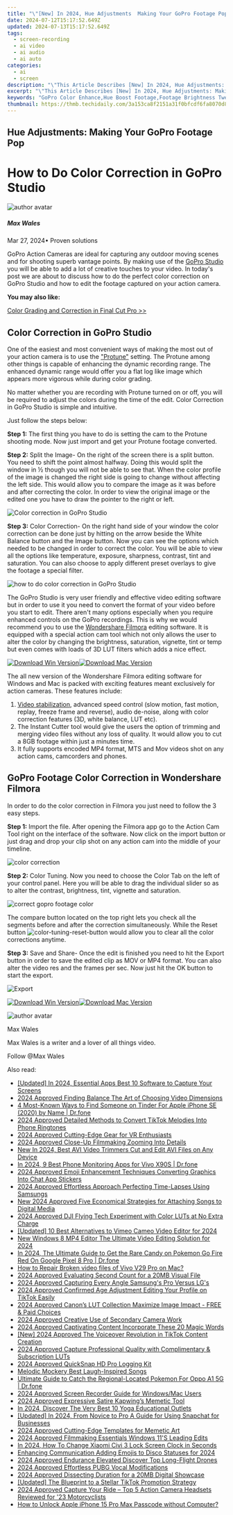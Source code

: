 ```yaml
---
title: "\"[New] In 2024, Hue Adjustments  Making Your GoPro Footage Pop\""
date: 2024-07-12T15:17:52.649Z
updated: 2024-07-13T15:17:52.649Z
tags: 
  - screen-recording
  - ai video
  - ai audio
  - ai auto
categories: 
  - ai
  - screen
description: "\"This Article Describes [New] In 2024, Hue Adjustments: Making Your GoPro Footage Pop\""
excerpt: "\"This Article Describes [New] In 2024, Hue Adjustments: Making Your GoPro Footage Pop\""
keywords: "GoPro Color Enhance,Hue Boost Footage,Footage Brightness Tweak,Vivid Footage Adjustment,Professional Video Editing,Improve GoPro Shots,Footage Saturation Increase"
thumbnail: https://thmb.techidaily.com/3a153ca8f2151a31f0bfcdf6fa8070d85fd583f87560d1faafe457040c6fd984.jpg
---
```


## Hue Adjustments: Making Your GoPro Footage Pop

# How to Do Color Correction in GoPro Studio

![author avatar](https://images.wondershare.com/filmora/article-images/max-wales-author.jpg)

##### Max Wales

 Mar 27, 2024• Proven solutions

 GoPro Action Cameras are ideal for capturing any outdoor moving scenes and for shooting superb vantage points. By making use of the [GoPro Studio](https://tools.techidaily.com/wondershare/filmora/download/) you will be able to add a lot of creative touches to your video. In today's post we are about to discuss how to do the perfect color correction on GoPro Studio and how to edit the footage captured on your action camera.

**You may also like:**

[Color Grading and Correction in Final Cut Pro >>](https://tools.techidaily.com/wondershare/filmora/download/)

## Color Correction in GoPro Studio

 One of the easiest and most convenient ways of making the most out of your action camera is to use the ["Protune"](https://gopro.com/support/articles/how-to-use-protune) setting. The Protune among other things is capable of enhancing the dynamic recording range. The enhanced dynamic range would offer you a flat log like image which appears more vigorous while during color grading.

 No matter whether you are recording with Protune turned on or off, you will be required to adjust the colors during the time of the edit. Color Correction in GoPro Studio is simple and intuitive.

 Just follow the steps below:

**Step 1:** The first thing you have to do is setting the cam to the Protune shooting mode. Now just import and get your Protune footage converted.

**Step 2:** Split the Image- On the right of the screen there is a split button. You need to shift the point almost halfway. Doing this would split the window in ½ though you will not be able to see that. When the color profile of the image is changed the right side is going to change without affecting the left side. This would allow you to compare the image as it was before and after correcting the color. In order to view the original image or the edited one you have to draw the pointer to the right or left.

![Color correction in GoPro Studio](https://images.wondershare.com/filmora/article-images/color-correction-in-gopro-studio-0.jpg)

**Step 3:** Color Correction- On the right hand side of your window the color correction can be done just by hitting on the arrow beside the White Balance button and the Image button. Now you can see the options which needed to be changed in order to correct the color. You will be able to view all the options like temperature, exposure, sharpness, contrast, tint and saturation. You can also choose to apply different preset overlays to give the footage a special filter.

![how to do color correction in GoPro Studio](https://images.wondershare.com/filmora/article-images/color-correction-in-gopro-studio-1.jpg)

 The GoPro Studio is very user friendly and effective video editing software but in order to use it you need to convert the format of your video before you start to edit. There aren't many options especially when you require enhanced controls on the GoPro recordings. This is why we would recommend you to use the [Wondershare Filmora](https://tools.techidaily.com/wondershare/filmora/download/) editing software. It is equipped with a special action cam tool which not only allows the user to alter the color by changing the brightness, saturation, vignette, tint or temp but even comes with loads of 3D LUT filters which adds a nice effect.

[![Download Win Version](https://images.wondershare.com/filmora/guide/download-btn-win.jpg)](https://tools.techidaily.com/wondershare/filmora/download/)[![Download Mac Version](https://images.wondershare.com/filmora/guide/download-btn-mac.jpg)](https://tools.techidaily.com/wondershare/filmora/download/)

 The all new version of the Wondershare Filmora editing software for Windows and Mac is packed with exciting features meant exclusively for action cameras. These features include:

1. [Video stabilization](https://tools.techidaily.com/wondershare/filmora/download/), advanced speed control (slow motion, fast motion, replay, freeze frame and reverse), audio de-noise, along with color correction features (3D, white balance, LUT etc).
2. The Instant Cutter tool would give the users the option of trimming and merging video files without any loss of quality. It would allow you to cut a 8GB footage within just a minutes time.
3. It fully supports  encoded MP4 format, MTS and Mov videos shot on any action cams, camcorders and phones.

## GoPro Footage Color Correction in Wondershare Filmora

 In order to do the color correction in Filmora you just need to follow the 3 easy steps.

**Step 1:** Import the file. After opening the Filmora app go to the Action Cam Tool right on the interface of the software. Now click on the import button or just drag and drop your clip shot on any action cam into the middle of your timeline.

![color correction](https://images.wondershare.com/filmora/guide/1-action-cam-tool-fix-entrance.jpg)

**Step 2:** Color Tuning. Now you need to choose the Color Tab on the left of your control panel. Here you will be able to drag the individual slider so as to alter the contrast, brightness, tint, vignette and saturation.

![correct gopro footage color](https://images.wondershare.com/filmora/article-images/color-corretion-in-gopro-studio-3.jpg)

 The compare button located on the top right lets you check all the segments before and after the correction simultaneously. While the Reset button ![color-tuning-reset-button](https://images.wondershare.com/filmora/guide/color-tuning-reset-button.png) would allow you to clear all the color corrections anytime.

**Step 3:** Save and Share- Once the edit is finished you need to hit the Export button in order to save the edited clip as MOV or MP4 format. You can also alter the video res and the frames per sec. Now just hit the OK button to start the export.

![Export](https://images.wondershare.com/filmora/guide/8-action-cam-tool-export.jpg)

[![Download Win Version](https://images.wondershare.com/filmora/guide/download-btn-win.jpg)](https://tools.techidaily.com/wondershare/filmora/download/)[![Download Mac Version](https://images.wondershare.com/filmora/guide/download-btn-mac.jpg)](https://tools.techidaily.com/wondershare/filmora/download/)

![author avatar](https://images.wondershare.com/filmora/article-images/max-wales-author.jpg)

Max Wales

Max Wales is a writer and a lover of all things video.

Follow @Max Wales


<ins class="adsbygoogle"
     style="display:block"
     data-ad-format="autorelaxed"
     data-ad-client="ca-pub-7571918770474297"
     data-ad-slot="1223367746"></ins>



<ins class="adsbygoogle"
     style="display:block"
     data-ad-client="ca-pub-7571918770474297"
     data-ad-slot="8358498916"
     data-ad-format="auto"
     data-full-width-responsive="true"></ins>




<span class="atpl-alsoreadstyle">Also read:</span>
<div><ul>
<li><a href="https://facebook-video-footage.techidaily.com/updated-in-2024-essential-apps-best-10-software-to-capture-your-screens/"><u>[Updated] In 2024, Essential Apps  Best 10 Software to Capture Your Screens</u></a></li>
<li><a href="https://fox-cloud.techidaily.com/2024-approved-finding-balance-the-art-of-choosing-video-dimensions/"><u>2024 Approved  Finding Balance  The Art of Choosing Video Dimensions</u></a></li>
<li><a href="https://location-social.techidaily.com/4-most-known-ways-to-find-someone-on-tinder-for-apple-iphone-se-2020-by-name-drfone-by-drfone-virtual-ios/"><u>4 Most-Known Ways to Find Someone on Tinder For Apple iPhone SE (2020) by Name | Dr.fone</u></a></li>
<li><a href="https://fox-cloud.techidaily.com/2024-approved-detailed-methods-to-convert-tiktok-melodies-into-phone-ringtones/"><u>2024 Approved  Detailed Methods to Convert TikTok Melodies Into Phone Ringtones</u></a></li>
<li><a href="https://fox-cloud.techidaily.com/2024-approved-cutting-edge-gear-for-vr-enthusiasts/"><u>2024 Approved  Cutting-Edge Gear for VR Enthusiasts</u></a></li>
<li><a href="https://fox-cloud.techidaily.com/2024-approved-close-up-filmmaking-zooming-into-details/"><u>2024 Approved  Close-Up Filmmaking  Zooming Into Details</u></a></li>
<li><a href="https://ai-video-apps.techidaily.com/new-in-2024-best-avi-video-trimmers-cut-and-edit-avi-files-on-any-device/"><u>New In 2024, Best AVI Video Trimmers Cut and Edit AVI Files on Any Device</u></a></li>
<li><a href="https://android-location-track.techidaily.com/in-2024-9-best-phone-monitoring-apps-for-vivo-x90s-drfone-by-drfone-virtual-android/"><u>In 2024, 9 Best Phone Monitoring Apps for Vivo X90S | Dr.fone</u></a></li>
<li><a href="https://fox-cloud.techidaily.com/2024-approved-emoji-enhancement-techniques-converting-graphics-into-chat-app-stickers/"><u>2024 Approved  Emoji Enhancement Techniques  Converting Graphics Into Chat App Stickers</u></a></li>
<li><a href="https://fox-cloud.techidaily.com/2024-approved-effortless-approach-perfecting-time-lapses-using-samsungs/"><u>2024 Approved  Effortless Approach  Perfecting Time-Lapses Using Samsungs</u></a></li>
<li><a href="https://audio-editing.techidaily.com/new-2024-approved-five-economical-strategies-for-attaching-songs-to-digital-media/"><u>New 2024 Approved Five Economical Strategies for Attaching Songs to Digital Media</u></a></li>
<li><a href="https://fox-cloud.techidaily.com/2024-approved-dji-flying-tech-experiment-with-color-luts-at-no-extra-charge/"><u>2024 Approved  DJI Flying Tech  Experiment with Color LUTs at No Extra Charge</u></a></li>
<li><a href="https://vimeo-videos.techidaily.com/updated-10-best-alternatives-to-vimeo-cameo-video-editor-for-2024/"><u>[Updated] 10 Best Alternatives to Vimeo Cameo Video Editor for 2024</u></a></li>
<li><a href="https://ai-video-tools.techidaily.com/new-windows-8-mp4-editor-the-ultimate-video-editing-solution-for-2024/"><u>New Windows 8 MP4 Editor The Ultimate Video Editing Solution for 2024</u></a></li>
<li><a href="https://pokemon-go-android.techidaily.com/in-2024-the-ultimate-guide-to-get-the-rare-candy-on-pokemon-go-fire-red-on-google-pixel-8-pro-drfone-by-drfone-virtual-android/"><u>In 2024, The Ultimate Guide to Get the Rare Candy on Pokemon Go Fire Red On Google Pixel 8 Pro | Dr.fone</u></a></li>
<li><a href="https://blog-min.techidaily.com/how-to-repair-broken-video-files-of-vivo-v29-pro-on-mac-by-stellar-video-repair-mobile-video-repair/"><u>How to Repair Broken video files of Vivo V29 Pro on Mac?</u></a></li>
<li><a href="https://fox-cloud.techidaily.com/2024-approved-evaluating-second-count-for-a-20mb-visual-file/"><u>2024 Approved  Evaluating Second Count for a 20MB Visual File</u></a></li>
<li><a href="https://fox-cloud.techidaily.com/2024-approved-capturing-every-angle-samsungs-pro-versus-lgs/"><u>2024 Approved  Capturing Every Angle  Samsung's Pro Versus LG's</u></a></li>
<li><a href="https://fox-cloud.techidaily.com/2024-approved-confirmed-age-adjustment-editing-your-profile-on-tiktok-easily/"><u>2024 Approved  Confirmed Age Adjustment  Editing Your Profile on TikTok Easily</u></a></li>
<li><a href="https://fox-cloud.techidaily.com/2024-approved-canons-lut-collection-maximize-image-impact-free-and-paid-choices/"><u>2024 Approved  Canon’s LUT Collection  Maximize Image Impact - FREE & Paid Choices</u></a></li>
<li><a href="https://fox-cloud.techidaily.com/2024-approved-creative-use-of-secondary-camera-work/"><u>2024 Approved  Creative Use of Secondary Camera Work</u></a></li>
<li><a href="https://fox-cloud.techidaily.com/2024-approved-captivating-content-incorporate-these-20-magic-words/"><u>2024 Approved  Captivating Content  Incorporate These 20 Magic Words</u></a></li>
<li><a href="https://tiktok-videos.techidaily.com/new-2024-approved-the-voiceover-revolution-in-tiktok-content-creation/"><u>[New] 2024 Approved  The Voiceover Revolution in TikTok Content Creation</u></a></li>
<li><a href="https://fox-cloud.techidaily.com/2024-approved-capture-professional-quality-with-complimentary-and-subscription-luts/"><u>2024 Approved  Capture Professional Quality with Complimentary & Subscription LUTs</u></a></li>
<li><a href="https://screen-activity-recording.techidaily.com/2024-approved-quicksnap-hd-pro-logging-kit/"><u>2024 Approved  QuickSnap HD Pro Logging Kit</u></a></li>
<li><a href="https://youtube-video-recordings.techidaily.com/melodic-mockery-best-laugh-inspired-songs/"><u>Melodic Mockery  Best Laugh-Inspired Songs</u></a></li>
<li><a href="https://android-pokemon-go.techidaily.com/ultimate-guide-to-catch-the-regional-located-pokemon-for-oppo-a1-5g-drfone-by-drfone-virtual-android/"><u>Ultimate Guide to Catch the Regional-Located Pokemon For Oppo A1 5G | Dr.fone</u></a></li>
<li><a href="https://desktop-recording.techidaily.com/2024-approved-screen-recorder-guide-for-windowsmac-users/"><u>2024 Approved  Screen Recorder Guide for Windows/Mac Users</u></a></li>
<li><a href="https://fox-cloud.techidaily.com/2024-approved-expressive-satire-kapwings-memetic-tool/"><u>2024 Approved  Expressive Satire  Kapwing’s Memetic Tool</u></a></li>
<li><a href="https://youtube-clips.techidaily.com/in-2024-discover-the-very-best-10-yoga-educational-outlets/"><u>In 2024, Discover The Very Best 10 Yoga Educational Outlets</u></a></li>
<li><a href="https://snapchat-videos.techidaily.com/updated-in-2024-from-novice-to-pro-a-guide-for-using-snapchat-for-businesses/"><u>[Updated] In 2024, From Novice to Pro  A Guide for Using Snapchat for Businesses</u></a></li>
<li><a href="https://fox-cloud.techidaily.com/2024-approved-cutting-edge-templates-for-memetic-art/"><u>2024 Approved  Cutting-Edge Templates for Memetic Art</u></a></li>
<li><a href="https://fox-cloud.techidaily.com/2024-approved-filmmaking-essentials-windows-11s-leading-edits/"><u>2024 Approved  Filmmaking Essentials  Windows 11'S Leading Edits</u></a></li>
<li><a href="https://unlock-android.techidaily.com/in-2024-how-to-change-xiaomi-civi-3-lock-screen-clock-in-seconds-by-drfone-android/"><u>In 2024, How To Change Xiaomi Civi 3 Lock Screen Clock in Seconds</u></a></li>
<li><a href="https://discord-videos.techidaily.com/enhancing-communication-adding-emojis-to-disco-statuses-for-2024/"><u>Enhancing Communication  Adding Emojis to Disco Statuses for 2024</u></a></li>
<li><a href="https://fox-cloud.techidaily.com/2024-approved-endurance-elevated-discover-top-long-flight-drones/"><u>2024 Approved  Endurance Elevated  Discover Top Long-Flight Drones</u></a></li>
<li><a href="https://fox-cloud.techidaily.com/2024-approved-effortless-pubg-vocal-modifications/"><u>2024 Approved  Effortless PUBG Vocal Modifications</u></a></li>
<li><a href="https://fox-cloud.techidaily.com/2024-approved-dissecting-duration-for-a-20mb-digital-showcase/"><u>2024 Approved  Dissecting Duration for a 20MB Digital Showcase</u></a></li>
<li><a href="https://tiktok-clips.techidaily.com/updated-the-blueprint-to-a-stellar-tiktok-promotion-strategy/"><u>[Updated] The Blueprint to a Stellar TikTok Promotion Strategy</u></a></li>
<li><a href="https://fox-cloud.techidaily.com/2024-approved-capture-your-ride-top-5-action-camera-headsets-reviewed-for-23-motorcyclists/"><u>2024 Approved  Capture Your Ride – Top 5 Action Camera Headsets Reviewed for '23 Motorcyclists</u></a></li>
<li><a href="https://ios-unlock.techidaily.com/how-to-unlock-apple-iphone-15-pro-max-passcode-without-computer-by-drfone-ios/"><u>How to Unlock Apple iPhone 15 Pro Max Passcode without Computer?</u></a></li>
</ul></div>
